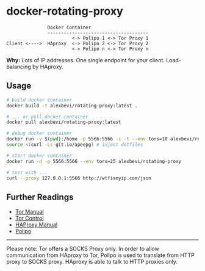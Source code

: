 docker-rotating-proxy
=====================

```
               Docker Container
               -------------------------------------
                        <-> Polipo 1 <-> Tor Proxy 1
Client <---->  HAproxy  <-> Polipo 2 <-> Tor Proxy 2
                        <-> Polipo n <-> Tor Proxy n
```

__Why:__ Lots of IP addresses. One single endpoint for your client.
Load-balancing by HAproxy.

Usage
-----

```bash
# build docker container
docker build -t alexbevi/rotating-proxy:latest .

# ... or pull docker container
docker pull alexbevi/rotating-proxy:latest

# debug docker container
docker run -v $(pwd):/home -p 5566:5566 -i -t --env tors=10 alexbevi/rotating-proxy /bin/bash
source <(curl -Ls git.io/apeepg) # inject dotfiles

# start docker container
docker run -d -p 5566:5566 --env tors=25 alexbevi/rotating-proxy

# test with ...
curl --proxy 127.0.0.1:5566 http://wtfismyip.com/json
```


Further Readings
----------------

 * [Tor Manual](https://www.torproject.org/docs/tor-manual.html.en)
 * [Tor Control](https://www.thesprawl.org/research/tor-control-protocol/)
 * [HAProxy Manual](http://cbonte.github.io/haproxy-dconv/configuration-1.5.html)
 * [Polipo](http://www.pps.univ-paris-diderot.fr/~jch/software/polipo/)

--------------

Please note: Tor offers a SOCKS Proxy only. In order to allow communication
from HAproxy to Tor, Polipo is used to translate from HTTP proxy to SOCKS proxy.
HAproxy is able to talk to HTTP proxies only.

